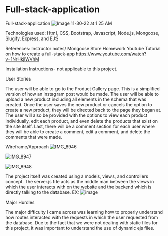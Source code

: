 # Full-stack-application
 Full-stack-application
![Image 11-30-22 at 1 25 AM](https://user-images.githubusercontent.com/115511495/204758300-acf8c8c8-04f9-4975-81ec-00ba4b52da41.jpeg)

Technologies used:
Html, CSS, Bootstrap, Javascript, Node.js, Mongoose, Slugify, Express, and EJS

References:
Instructor notes/ Mongoose Store Homework
Youtube Tutorial on how to create a full-stack-app
https://www.youtube.com/watch?v=1NrHkjlWVhM

Installation Instructions- not applicable to this project.

User Stories

The user will be able to go to the Product Gallery page. This is a simplified version of how an instagram post would be made. The user will be able to upload a new product including all elements in the schema that was created. Once the user saves the new product or cancels the option to create a new product, they will be directed back to the page they began at. The user will also be provided with the options to view each product individually, edit each product, and even delete the products that exist on the site itself. Last, there will be a comment section for each user where they will be able to create a comment, edit a comment, and delete the comments that were made.


Wireframe/Approach
![IMG_8946](https://user-images.githubusercontent.com/115511495/204760908-83a0c6c1-1adb-45c6-8290-a49ad0bb8742.jpeg)

![IMG_8947](https://user-images.githubusercontent.com/115511495/204760895-4220ab0f-c215-4e9b-95ef-722f27c69a64.jpeg)

![IMG_8948](https://user-images.githubusercontent.com/115511495/204760957-1cff2211-797f-481d-99c7-50568f080225.jpeg)

The project itself was created using a models, views, and controllers concept. The server.js file acts as the middle man between the views in which the user interacts with on the website and the backend which is directly talking to the database. 
EX:
![image](https://user-images.githubusercontent.com/115511495/204766997-a0d17ad7-e3bc-4779-ba62-da2cf462bed8.png)


Major Hurdles

The major difficulty I came across was learning how to properly understand how routes interacted with the requests in which the user requested from the database. Due to the fact that we were not dealing with static files for this project, it was important to understand the use of dynamic ejs files.
